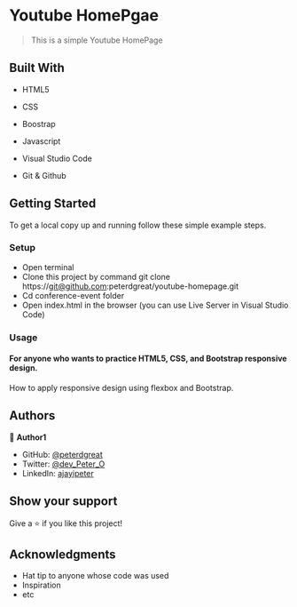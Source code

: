 # Youtube HomePgae


> This is a simple Youtube HomePage




## Built With

- HTML5

- CSS

- Boostrap

- Javascript

- Visual Studio Code

- Git & Github



## Getting Started
To get a local copy up and running follow these simple example steps.

### Setup
* Open terminal
* Clone this project by command git clone https://git@github.com:peterdgreat/youtube-homepage.git
* Cd conference-event folder
* Open index.html in the browser (you can use Live Server in Visual Studio Code)


### Usage
#### For anyone who wants to practice HTML5, CSS, and Bootstrap responsive design.
How to apply responsive design using flexbox and Bootstrap.



## Authors

👤 **Author1**

- GitHub: [@peterdgreat](https://github.com/peterdgreat)
- Twitter: [@dev_Peter_O](https://twitter.com/dev_Peter_O)
- LinkedIn: [ajayipeter](https://linkedin.com/in/ajayi-peter-4391ab1b5)


## Show your support

Give a ⭐️ if you like this project!

## Acknowledgments
- Hat tip to anyone whose code was used
- Inspiration
- etc
